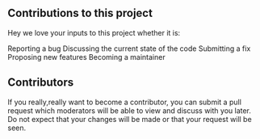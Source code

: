## Contributions to this project

Hey we love your inputs to this project whether it is:

Reporting a bug
Discussing the current state of the code
Submitting a fix
Proposing new features
Becoming a maintainer

## Contributors
If you really,really want to become a contributor, you can submit a pull request which moderators will be able to view and discuss with you later. 
Do not expect that your changes will be made or that your request will be seen.

